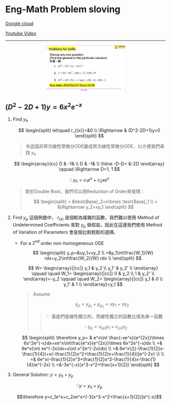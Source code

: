 # Eng-Math Problem sloving

[Google cloud](https://docs.google.com/spreadsheets/d/1e7VhORP6TJtrhDoMHTnVzFFICNd59LOWwjWLLnzIib8/edit?usp=sharing)

[Youtube Video]()

---

<div align=center><img src=Picture/Eng-Math.png width=50%></div>

## $(D^2-2D+1)y=6x^2e^{-x}$

1. Find $y_h$

   $$
   \begin{split}
    let\quad r_{(x)}=&0 \\
    \Rightarrow & (D^2-2D+1)y=0
   \end{split}
   $$

    > 令這個非齊次線性常微分ODE變成齊次線性常微分ODE，以方便我們尋找 $y_h$

    $$
    \begin{array}{cc}
     D & -1& \\
     D & -1& \\
     \hline
     -D-D= &-2D
    \end{array} \qquad \Rightarrow D=1, 1
    $$

    $$\therefore y_h=c_1e^x+c_2xe^x$$

    > 對於Double Root，我們可以用Reduction of Order來發現：
    >
    > $$
    > \begin{split}
        > &\text{Base}_2=x\times \text{Base}_1 \\
        > &\Rightarrow y_2=xy_1
    > \end{split}
    > $$

2. Find $y_p$
   這個例題中， $r_{(x)}$ 是個較為複雜的函數，我們難以使用 Method of Undetermined Coefficients 來對 $y_p$ 做假設，因此在這邊我們使用 Method of Variation of Parameters 會是個比較輕鬆的選擇。

    * For a $2^{nd}$ order non-homogeneous ODE

      $$
      \begin{split}
        y_p=&uy_1+vy_2 \\
        =&y_1\int\frac{W_1}{W} rdx+y_2\int\frac{W_2}{W} rdx \\
      \end{split}
      $$

       $$
       W=
       \begin{array}{|cc|}
         y_1 & y_2 \\
         y_1' & y_2' \\
       \end{array} \qquad \quad
       W_1=
       \begin{array}{|cc|}
         0 & y_2 \\
         1 & y_2' \\
       \end{array}=-y_2 \qquad \quad
       W_2=
       \begin{array}{|cc|}
         y_1 & 0 \\
         y_1' & 1 \\
       \end{array}=y_1
       $$

      >
      >$\text{Assume}$
      >
      >$$\quad y_p=y_{p_1}+y_{p_2}=uy_1+vy_2$$
      >
      >> $\because$ 基底們是線性獨立的，而線性獨立的函數比值為某一函數
      >>
      >> $$\therefore y_p=u_{(x)}y_1+v_{(x)} y_2$$

      $$
      \begin{split}
        \therefore y_p= & e^x\int \frac{-xe^x}{e^{2x}}\times 6x^2e^{-x}dx+xe^x\int\frac{e^x}{e^{2x}}\times 6x^2e^{-x}dx \\
        =& 6e^x(\int xe^{-2x}dx+x\int x^2e^{-2x}dx) \\
        =& 6e^x\{[(-\frac{1}{2}x-\frac{1}{4})+x(-\frac{1}{2}x^2+\frac{1}{2}x+\frac{1}{4})]e^{-2x} \} \\
        =& 6e^x(-\frac{1}{2}x^3+\frac{1}{2}x^2-\frac{1}{4}x-\frac{1}{4})e^{-2x} \\
        =&-3e^{-x}(x^3-x^2+\frac{x+1}{2})
      \end{split}
      $$

3. General Solution: $y=y_h+y_p$

   $$\because y=y_h+y_p$$

   $$\therefore y=c_1e^x+c_2xe^x+[-3(x^3-x^2+\frac{x+1}{2})]e^{-x}$$
